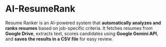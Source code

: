 # AI-ResumeRank
Resume Ranker is an AI-powered system that **automatically analyzes and ranks resumes** based on job-specific criteria. It fetches resumes from **Google Drive**, extracts text, scores candidates using **Google Gemini API**, and **saves the results in a CSV file** for easy review.
